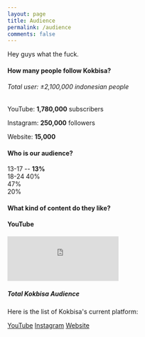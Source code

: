 ```yaml
---
layout: page
title: Audience
permalink: /audience
comments: false
---
```


<div class="row justify-content-between">
<div class="col-md-8 pr-5">

<p>Hey guys what the fuck.</p>

<h4>How many people follow Kokbisa?</h4>
<h6>Total user: ±2,100,000 indonesian people</h6>
<p><i class='fab fa-youtube'></i> YouTube: <b>1,780,000</b> subscribers</p>
<p><i class='fab fa-instagram'></i> Instagram: <b>250,000</b> followers</p>
<p><i class='fas fa-desktop'></i> Website: <b>15,000</b></p>



<h4>Who is our audience?</h4>
<link href='https://fonts.googleapis.com/css?family=Source+Sans+Pro:300,400' rel='stylesheet' type='text/css'>

<div class="graph-cont">
  <div class="bar bar1">13-17 -- <b>13%</b></div>
  <div class="bar bar2">18-24   40%</div>
  <div class="bar bar3">47%</div>
  <div class="bar bar4">20%</div>
</div>

<h4>What kind of content do they like?</h4>



<h4>YouTube</h4>
<iframe src="https://youcount.github.io/e/#!/UCu0yQD7NFMyLu_-TmKa4Hqg" height="100" width="250" frameborder="0"></iframe>


</div>



<div class="col-md-4">

<div class="sticky-top sticky-top-80">
<h5>Total Kokbisa Audience</h5>

<p>Here is the list of Kokbisa's current platform:

<a target="_blank" href="https://www.youtube.com/kokbisa" class="btn btn-danger">YouTube</a>
<a target="_blank" href="https://www.instagram.com/kokbisa" class="btn btn-warning">Instagram</a>
<a target="_blank" href="https://www.kokbisa.id" class="btn btn-primary">Website</a>
